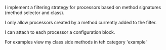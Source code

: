 I implement a filtering strategy for processors based on method signatures (method selector and class).

I only allow processors created by a method currently added to the filter.

I can attach to each processor a configuration block.

For examples view my class side methods in teh category 'example'
